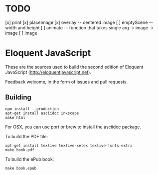 # TODO

[x] print
[x] placeImage
[x] overlay -- centered image
[ ] emptyScene -- width and height
[ ] animate -- function that takes single arg -> image -> image
[ ] image



# Eloquent JavaScript

These are the sources used to build the second edition of Eloquent
JavaScript (http://eloquentjavascript.net).

Feedback welcome, in the form of issues and pull requests.

## Building

    npm install --production
    apt-get install asciidoc inkscape
    make html

For OSX, you can use port or brew to install the asciidoc package.

To build the PDF file:

    apt-get install texlive texlive-xetex texlive-fonts-extra
    make book.pdf

To build the ePub book:

    make book.epub
